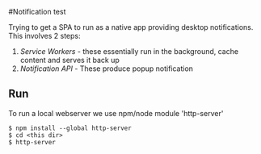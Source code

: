 #Notification test

Trying to get a SPA to run as a native app providing desktop notifications. This involves 2 steps:
1. *Service Workers* - these essentially run in the background, cache content and serves it back up
2. *Notification API* - These produce popup notification

## Run
To run a local webserver we use npm/node module 'http-server'

```
$ npm install --global http-server
$ cd <this dir>
$ http-server
```
